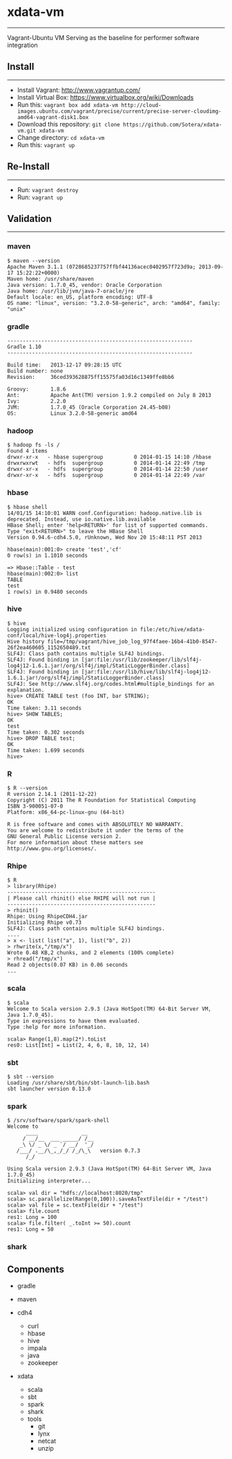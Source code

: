 # xdata-vm
******

Vagrant-Ubuntu VM Serving as the baseline for performer software integration

## Install
-------
* Install Vagrant: http://www.vagrantup.com/
* Install Virtual Box: https://www.virtualbox.org/wiki/Downloads
* Run this: `vagrant box add xdata-vm http://cloud-images.ubuntu.com/vagrant/precise/current/precise-server-cloudimg-amd64-vagrant-disk1.box`
* Download this repository: `git clone https://github.com/Sotera/xdata-vm.git xdata-vm` 
* Change directory: `cd xdata-vm`
* Run this: `vagrant up`

## Re-Install
----------
* Run: `vagrant destroy`
* Run: `vagrant up`


## Validation
*******

### maven
```
$ maven --version
Apache Maven 3.1.1 (0728685237757ffbf44136acec0402957f723d9a; 2013-09-17 15:22:22+0000)
Maven home: /usr/share/maven
Java version: 1.7.0_45, vendor: Oracle Corporation
Java home: /usr/lib/jvm/java-7-oracle/jre
Default locale: en_US, platform encoding: UTF-8
OS name: "linux", version: "3.2.0-58-generic", arch: "amd64", family: "unix"
```

### gradle
```
------------------------------------------------------------
Gradle 1.10
------------------------------------------------------------

Build time:   2013-12-17 09:28:15 UTC
Build number: none
Revision:     36ced393628875ff15575fa03d16c1349ffe8bb6

Groovy:       1.8.6
Ant:          Apache Ant(TM) version 1.9.2 compiled on July 8 2013
Ivy:          2.2.0
JVM:          1.7.0_45 (Oracle Corporation 24.45-b08)
OS:           Linux 3.2.0-58-generic amd64
```


### hadoop
```
$ hadoop fs -ls /
Found 4 items
drwxr-xr-x   - hbase supergroup          0 2014-01-15 14:10 /hbase
drwxrwxrwt   - hdfs  supergroup          0 2014-01-14 22:49 /tmp
drwxr-xr-x   - hdfs  supergroup          0 2014-01-14 22:50 /user
drwxr-xr-x   - hdfs  supergroup          0 2014-01-14 22:49 /var
```

### hbase 
```
$ hbase shell
14/01/15 14:10:01 WARN conf.Configuration: hadoop.native.lib is deprecated. Instead, use io.native.lib.available
HBase Shell; enter 'help<RETURN>' for list of supported commands.
Type "exit<RETURN>" to leave the HBase Shell
Version 0.94.6-cdh4.5.0, rUnknown, Wed Nov 20 15:48:11 PST 2013

hbase(main):001:0> create 'test','cf'
0 row(s) in 1.1010 seconds

=> Hbase::Table - test
hbase(main):002:0> list
TABLE
test
1 row(s) in 0.9480 seconds
```

### hive
```
$ hive
Logging initialized using configuration in file:/etc/hive/xdata-conf/local/hive-log4j.properties
Hive history file=/tmp/vagrant/hive_job_log_97f4faee-16b4-41b0-8547-26f2ea460605_1152650489.txt
SLF4J: Class path contains multiple SLF4J bindings.
SLF4J: Found binding in [jar:file:/usr/lib/zookeeper/lib/slf4j-log4j12-1.6.1.jar!/org/slf4j/impl/StaticLoggerBinder.class]
SLF4J: Found binding in [jar:file:/usr/lib/hive/lib/slf4j-log4j12-1.6.1.jar!/org/slf4j/impl/StaticLoggerBinder.class]
SLF4J: See http://www.slf4j.org/codes.html#multiple_bindings for an explanation.
hive> CREATE TABLE test (foo INT, bar STRING);
OK
Time taken: 3.11 seconds
hive> SHOW TABLES;
OK
test
Time taken: 0.302 seconds
hive> DROP TABLE test;
OK
Time taken: 1.699 seconds
hive>
```

### R 
```
$ R --version 
R version 2.14.1 (2011-12-22)
Copyright (C) 2011 The R Foundation for Statistical Computing
ISBN 3-900051-07-0
Platform: x86_64-pc-linux-gnu (64-bit)

R is free software and comes with ABSOLUTELY NO WARRANTY.
You are welcome to redistribute it under the terms of the
GNU General Public License version 2.
For more information about these matters see
http://www.gnu.org/licenses/.
```

### Rhipe 
```
$ R
> library(Rhipe)
------------------------------------------------
| Please call rhinit() else RHIPE will not run |
------------------------------------------------
> rhinit()
Rhipe: Using RhipeCDH4.jar
Initializing Rhipe v0.73
SLF4J: Class path contains multiple SLF4J bindings.
....
> x <- list( list("a", 1), list("b", 2))
> rhwrite(x,"/tmp/x")
Wrote 0.48 KB,2 chunks, and 2 elements (100% complete)
> rhread("/tmp/x")
Read 2 objects(0.07 KB) in 0.06 seconds
...
```

### scala
```
$ scala
Welcome to Scala version 2.9.3 (Java HotSpot(TM) 64-Bit Server VM, Java 1.7.0_45).
Type in expressions to have them evaluated.
Type :help for more information.

scala> Range(1,8).map(2*).toList
res0: List[Int] = List(2, 4, 6, 8, 10, 12, 14)
```

### sbt
```
$ sbt --version
Loading /usr/share/sbt/bin/sbt-launch-lib.bash
sbt launcher version 0.13.0
```

### spark
```
$ /srv/software/spark/spark-shell
Welcome to
      ____              __
     / __/__  ___ _____/ /__
    _\ \/ _ \/ _ `/ __/  '_/
   /___/ .__/\_,_/_/ /_/\_\   version 0.7.3
      /_/

Using Scala version 2.9.3 (Java HotSpot(TM) 64-Bit Server VM, Java 1.7.0_45)
Initializing interpreter...

scala> val dir = "hdfs://localhost:8020/tmp"
scala> sc.parallelize(Range(0,100)).saveAsTextFile(dir + "/test")
scala> val file = sc.textFile(dir + "/test")
scala> file.count
res1: Long = 100
scala> file.filter( _.toInt >= 50).count
res1: Long = 50
```

### shark


Components
----------
- gradle
- maven

- cdh4 
  - curl
  - hbase
  - hive
  - impala
  - java
  - zookeeper

- xdata
  - scala
  - sbt
  - spark
  - shark
  - tools
    - git
    - lynx
    - netcat
    - unzip
